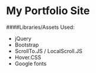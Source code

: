 # My Portfolio Site

####Libraries/Assets Used: 
- jQuery
- Bootstrap
- ScrollTo.JS / LocalScroll.JS
- Hover.CSS
- Google fonts

